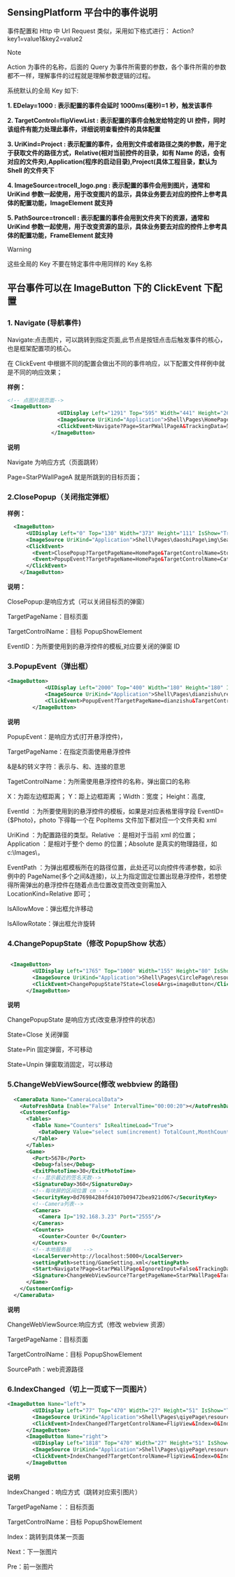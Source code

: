 ## SensingPlatform 平台中的事件说明

事件配置和 Http 中 Url Request 类似，采用如下格式进行：
Action?key1=value1&key2=value2

> [!NOTE]
> Action 为事件的名称，后面的 Query 为事件所需要的参数，各个事件所需的参数都不一样，理解事件的过程就是理解参数逻辑的过程。

系统默认的全局 Key 如下:

**1. EDelay=1000 : 表示配置的事件会延时 1000ms(毫秒)=1 秒，触发该事件**

**2. TargetControl=flipViewList : 表示配置的事件会触发给特定的 UI 控件，同时该组件有能力处理此事件，详细说明查看控件的具体配置**

**3. UriKind=Project : 表示配置的事件，会用到文件或者路径之类的参数，用于定于获取文件的路径方式，Relative(相对当前控件的目录，如有 Name 的话，会有对应的文件夹),Application(程序的启动目录),Project(具体工程目录，默认为 Shell 的文件夹下**

**4. ImageSource=trocell_logo.png : 表示配置的事件会用到图片，通常和 UriKind 参数一起使用，用于改变图片的显示，具体业务要去对应的控件上参考具体的配置功能，ImageElement 就支持**

**5. PathSource=troncell : 表示配置的事件会用到文件夹下的资源，通常和 UriKind 参数一起使用，用于改变资源的显示，具体业务要去对应的控件上参考具体的配置功能，FrameElement 就支持**

> [!WARNING]
> 这些全局的 Key 不要在特定事件中用同样的 Key 名称

## 平台事件可以在 ImageButton 下的 ClickEvent 下配置

### 1. Navigate (导航事件)

Navigate:点击图片，可以跳转到指定页面,此节点是按钮点击后触发事件的核心，也是框架配置项的核心。

在 ClickEvent 中根据不同的配置会做出不同的事件响应，以下配置文件样例中就是不同的响应效果；

**样例：**

```xml
<!-- 点图片跳页面-->
 <ImageButton>
                <UIDisplay Left="1291" Top="595" Width="441" Height="261" IsShow="True" ZIndex="1" UsePercent="False" />
                <ImageSource UriKind="Application">Shell\Pages\HomePage\resource\知识产权.png</ImageSource>
                <ClickEvent>Navigate?Page=StarPWallPageA&TrackingData=知识产权</ClickEvent>
              </ImageButton>
```

**说明**

Navigate 为响应方式（页面跳转）

Page=StarPWallPageA 就是所跳到的目标页面；

### 2.ClosePopup（关闭指定弹框）

**样例：**

```xml
  <ImageButton>
      <UIDisplay Left="0" Top="130" Width="373" Height="111" IsShow="True" ZIndex="4" UsePercent="False" />
      <ImageSource UriKind="Application">Shell\Pages\daoshiPage\img\Search.png</ImageSource>
      <ClickEvent>
        <Event>ClosePopup?TargetPageName=HomePage&TargetControlName=StorePop&EffectName=ScaleClose&EventID=Store&UriKind=Application&EventPath=Shell\Pages\HomePage\CategoryPopItems&Filter=[LargeClassId={$Id}]</Event>
        <Event>PopupEvent?TargetPageName=HomePage&TargetControlName=CategoryPop&EffectName=ScaleClose&EventID=SeachStore&UriKind=Application&EventPath=Shell\Pages\HomePage\CategoryPopItems&C={$Id}</Event>
      </ClickEvent>
    </ImageButton>
```

**说明：**

ClosePopup:是响应方式（可以关闭目标页的弹窗）

TargetPageName：目标页面

TargetControlName：目标 PopupShowElement

EventID：为所要使用到的悬浮控件的模板,对应要关闭的弹窗 ID

### 3.PopupEvent（弹出框）

```xml
<ImageButton>
			<UIDisplay Left="2000" Top="400" Width="180" Height="180" IsShow="True" ZIndex="1" UsePercent="False"/>
			<ImageSource UriKind="Application">Shell\Pages\dianzishu\resource\科创板按钮.png</ImageSource>
			<ClickEvent>PopupEvent?TargetPageName=dianzishu&TargetControlName=PopupShow&X=0&Y=0&Height=1080&Width=1920&EventID=EBookEvent9&UriKind=Application&EventPath=Shell\Pages\dianzishu\PopItems</ClickEvent>
		</ImageButton>

```

**说明**

PopupEvent：是响应方式(打开悬浮控件)，

TargetPageName：在指定页面使用悬浮控件

&amp;是&的转义字符：表示与、和、连接的意思

TagetControlName：为所需使用悬浮控件的名称，弹出窗口的名称

X：为距左边框距离； Y：距上边框距离 ；Width：宽度； Height：高度,

EventId ：为所要使用到的悬浮控件的模板，如果是对应表格里得字段 EventID={$Photo}，photo 下得每一个在 PopItems 文件加下都对应一个文件夹和 xml

UriKind ：为配置路径的类型。Relative ：是相对于当前 xml 的位置；Application ：是相对于整个 demo 的位置；Absolute 是真实的物理路径，如 c:\Images\，

EventPath ：为弹出框模板所在的路径位置，此处还可以向控件传递参数，如示例中的 PageName(多个之间&amp;连接)，以上为指定固定位置出现悬浮控件，若想使得所需弹出的悬浮控件在随着点击位置改变而改变则需加入 LocationKind=Relative 即可；

IsAllowMove：弹出框允许移动

IsAllowRotate：弹出框允许旋转

### 4.ChangePopupState（修改 PopupShow 状态）

```xml

 <ImageButton>
        <UIDisplay Left="1765" Top="1000" Width="155" Height="80" IsShow="True" ZIndex="5" UsePercent="False" />
        <ImageSource UriKind="Application">Shell\Pages\CirclePage\resource\gohome.png</ImageSource>
        <ClickEvent>ChangePopupState?State=Close&Args=imageButton</ClickEvent>
      </ImageButton>
```

**说明**

ChangePopupState 是响应方式(改变悬浮控件的状态)

State=Close 关闭弹窗

State=Pin 固定弹窗，不可移动

State=Unpin 弹窗取消固定，可以移动

### 5.ChangeWebViewSource(修改 webbview 的路径)

```xml
  <CameraData Name="CameraLocalData">
    <AutoFreshData Enable="False" IntervalTime="00:00:20"></AutoFreshData>
    <CustomerConfig>
      <Tables>
        <Table Name="Counters" IsRealtimeLoad="True">
          <DataQuery Value="select sum(increment) TotalCount,MonthCount,TodayCount from CounterEntity"></DataQuery>
        </Table>
      </Tables>
      <Game>
        <Port>5678</Port>
        <Debug>false</Debug>
        <ExitPhotoTime>30</ExitPhotoTime>
        <!--显示最近的签名天数-->
        <SignatureDay>360</SignatureDay>
        <!--每块屏的区间位置 cm -->
        <SecurityKey>8d76984284fd4107b09472bea921d067</SecurityKey>
        <!--Camera列表-->
        <Cameras>
          <Camera Ip="192.168.3.23" Port="2555"/>
        </Cameras>
        <Counters>
          <Counter>Counter 0</Counter>
        </Counters>
        <!--本地服务器    -->
        <LocalServer>http://localhost:5000</LocalServer>
        <settingPath>setting/GameSetting.xml</settingPath>
        <Start>Navigate?Page=StarPWallPage&IgnoreInput=False&TrackingData=合伙人介绍页面</Start>
        <Signature>ChangeWebViewSource?TargetPageName=StarPWallPage&TargetControlName=popChrome&SourcePath=\Shell\Pages\StarPWallPage\popChrome\wall\index.html?name={$FilePath}</Signature>
      </Game>
    </CustomerConfig>
  </CameraData>
```

**说明**

ChangeWebViewSource:响应方式（修改 webview 资源）

TargetPageName：目标页面

TargetControlName：目标 PopupShowElement

SourcePath：web资源路径

### 6.IndexChanged（切上一页或下一页图片）

```xml
<ImageButton Name="left">
        <UIDisplay Left="77" Top="470" Width="27" Height="51" IsShow="True" ZIndex="4" UsePercent="False" />
        <ImageSource UriKind="Application">Shell\Pages\qiyePage\resource\箭头2.png</ImageSource>
        <ClickEvent>IndexChanged?TargetControlName=FlipView&Index=0&IndexString=Pre&Args=imageButton</ClickEvent>
      </ImageButton>
      <ImageButton Name="right">
        <UIDisplay Left="1818" Top="470" Width="27" Height="51" IsShow="True" ZIndex="4" UsePercent="False" />
        <ImageSource UriKind="Application">Shell\Pages\qiyePage\resource\箭头1.png</ImageSource>
        <ClickEvent>IndexChanged?TargetControlName=FlipView&Index=0&IndexString=Next&Args=imageButton</ClickEvent>
      </ImageButton
```

**说明**

IndexChanged：响应方式（跳转对应索引图片）

TargetPageName：：目标页面

TargetControlName：目标 PopupShowElement

Index：跳转到具体某一页面

Next：下一张图片

Pre：前一张图片
